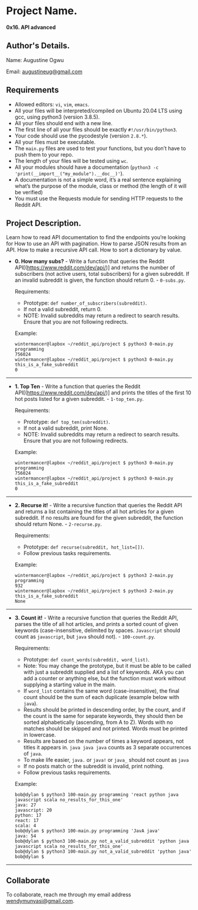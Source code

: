 # Project Name.

**0x16. API advanced**

## Author's Details.

Name: Augustine Ogwu

Email: augustineug@gmail.com

## Requirements

- Allowed editors: `vi`, `vim`, `emacs`.
- All your files will be interpreted/compiled on Ubuntu 20.04 LTS using gcc, using python3 (version 3.8.5).
- All your files should end with a new line.
- The first line of all your files should be exactly `#!/usr/bin/python3`.
- Your code should use the pycodestyle (version `2.8.*`).
- All your files must be executable.
- The `main.py` files are used to test your functions, but you don’t have to push them to your repo.
- The length of your files will be tested using `wc`.
- All your modules should have a documentation (`python3 -c 'print(__import__("my_module").__doc__)'`).
- A documentation is not a simple word, it’s a real sentence explaining what’s the purpose of the module, class or method (the length of it will be verified)
- You must use the Requests module for sending HTTP requests to the Reddit API.

## Project Description.

Learn how to read API documentation to find the endpoints you’re looking for
How to use an API with pagination.
How to parse JSON results from an API.
How to make a recursive API call.
How to sort a dictionary by value.

- **0. How many subs?** - Write a function that queries the Reddit API[(https://www.reddit.com/dev/api/)] and returns the number of subscribers (not active users, total subscribers) for a given subreddit. If an invalid subreddit is given, the function should return 0. - `0-subs.py`.

  Requirements:

  - Prototype: `def number_of_subscribers(subreddit)`.
  - If not a valid subreddit, return 0.
  - NOTE: Invalid subreddits may return a redirect to search results. Ensure that you are not following redirects.

  Example:

  ```
  wintermancer@lapbox ~/reddit_api/project $ python3 0-main.py programming
  756024
  wintermancer@lapbox ~/reddit_api/project $ python3 0-main.py this_is_a_fake_subreddit
  0
  ```

---

- **1. Top Ten** - Write a function that queries the Reddit API[(https://www.reddit.com/dev/api/)] and prints the titles of the first 10 hot posts listed for a given subreddit. - `1-top_ten.py`.

  Requirements:

  - Prototype: `def top_ten(subreddit)`.
  - If not a valid subreddit, print None.
  - NOTE: Invalid subreddits may return a redirect to search results. Ensure that you are not following redirects.

  Example:

  ```
  wintermancer@lapbox ~/reddit_api/project $ python3 0-main.py programming
  756024
  wintermancer@lapbox ~/reddit_api/project $ python3 0-main.py this_is_a_fake_subreddit
  0
  ```

---

- **2. Recurse it!** - Write a recursive function that queries the Reddit API and returns a list containing the titles of all hot articles for a given subreddit. If no results are found for the given subreddit, the function should return None. - `2-recurse.py`.

  Requirements:

  - Prototype: `def recurse(subreddit, hot_list=[])`.
  - Follow previous tasks requirements.

  Example:

  ```
  wintermancer@lapbox ~/reddit_api/project $ python3 2-main.py programming
  932
  wintermancer@lapbox ~/reddit_api/project $ python3 2-main.py this_is_a_fake_subreddit
  None
  ```

---

- **3. Count it!** - Write a recursive function that queries the Reddit API, parses the title of all hot articles, and prints a sorted count of given keywords (case-insensitive, delimited by spaces. `Javascript` should count as `javascript`, but `java` should not). - `100-count.py`.

  Requirements:

  - Prototype: `def count_words(subreddit, word_list)`.
  - Note: You may change the prototype, but it must be able to be called with just a subreddit supplied and a list of keywords. AKA you can add a counter or anything else, but the function must work without supplying a starting value in the main.
  - If `word_list` contains the same word (case-insensitive), the final count should be the sum of each duplicate (example below with `java`).
  - Results should be printed in descending order, by the count, and if the count is the same for separate keywords, they should then be sorted alphabetically (ascending, from A to Z). Words with no matches should be skipped and not printed. Words must be printed in lowercase.
  - Results are based on the number of times a keyword appears, not titles it appears in. `java java java` counts as 3 separate occurrences of `java`.
  - To make life easier, `java.` or `java!` or `java_` should not count as `java`
  - If no posts match or the subreddit is invalid, print nothing.
  - Follow previous tasks requirements.

  Example:

  ```
  bob@dylan $ python3 100-main.py programming 'react python java javascript scala no_results_for_this_one'
  java: 27
  javascript: 20
  python: 17
  react: 17
  scala: 4
  bob@dylan $ python3 100-main.py programming 'JavA java'
  java: 54
  bob@dylan $ python3 100-main.py not_a_valid_subreddit 'python java javascript scala no_results_for_this_one'
  bob@dylan $ python3 100-main.py not_a_valid_subreddit 'python java'
  bob@dylan $
  ```

---

## Collaborate

To collaborate, reach me through my email address wendymunyasi@gmail.com.
